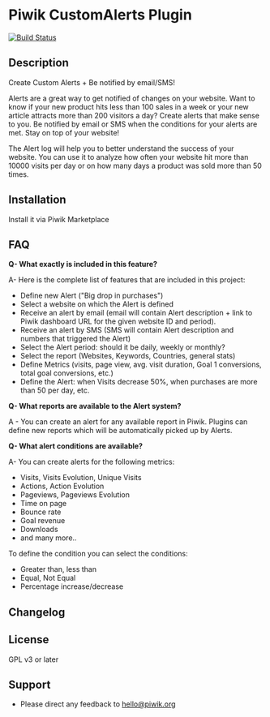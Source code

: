 # Piwik CustomAlerts Plugin 

[![Build Status](https://travis-ci.org/piwik/plugin-CustomAlerts.png?branch=master)](https://travis-ci.org/piwik/plugin-CustomAlerts)

## Description

Create Custom Alerts + Be notified by email/SMS!

Alerts are a great way to get notified of changes on your website. Want to know if your new product hits less than 100 sales in a week or your new article attracts more than 200 visitors a day? Create alerts that make sense to you. Be notified by email or SMS when the conditions for your alerts are met. Stay on top of your website!

The Alert log will help you to better understand the success of your website. You can use it to analyze how often your website hit more than 10000 visits per day or on how many days a product was sold more than 50 times.

## Installation

Install it via Piwik Marketplace

## FAQ

__Q- What exactly is included in this feature?__

A- Here is the complete list of features that are included in this project:

* Define new Alert ("Big drop in purchases")
* Select a website on which the Alert is defined
* Receive an alert by email (email will contain Alert description + link to Piwik dashboard URL for the given website ID and period).
* Receive an alert by SMS (SMS will contain Alert description and numbers that triggered the Alert)
* Select the Alert period: should it be daily, weekly or monthly?
* Select the report (Websites, Keywords, Countries, general stats)
* Define Metrics (visits, page view, avg. visit duration, Goal 1 conversions, total goal conversions, etc.)
* Define the Alert: when Visits decrease 50%, when purchases are more than 50 per day, etc.

__Q- What reports are available to the Alert system?__

A - You can create an alert for any available report in Piwik. Plugins can define new reports which will be automatically picked up by Alerts.

__Q- What alert conditions are available?__

A- You can create alerts for the following metrics:

* Visits, Visits Evolution, Unique Visits
* Actions, Action Evolution
* Pageviews, Pageviews Evolution
* Time on page
* Bounce rate
* Goal revenue
* Downloads
* and many more..

To define the condition you can select the conditions:

* Greater than, less than
* Equal, Not Equal
* Percentage increase/decrease

## Changelog


## License

GPL v3 or later

## Support

* Please direct any feedback to [hello@piwik.org](mailto:hello@piwik.org)


